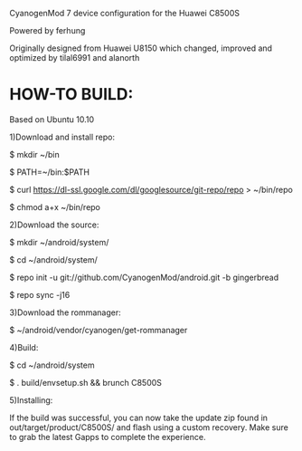 CyanogenMod 7 device configuration for the Huawei C8500S

Powered by ferhung

Originally designed from Huawei U8150 which changed, improved and optimized by tilal6991 and alanorth

HOW-TO BUILD:
=========

Based on Ubuntu 10.10

1)Download and install repo:

$ mkdir ~/bin

$ PATH=~/bin:$PATH

$ curl https://dl-ssl.google.com/dl/googlesource/git-repo/repo > ~/bin/repo

$ chmod a+x ~/bin/repo

2)Download the source:

$ mkdir ~/android/system/

$ cd ~/android/system/

$ repo init -u git://github.com/CyanogenMod/android.git -b gingerbread

$ repo sync -j16

3)Download the rommanager:

$ ~/android/vendor/cyanogen/get-rommanager

4)Build:

$ cd ~/android/system

$ . build/envsetup.sh && brunch C8500S

5)Installing:

If the build was successful, you can now take the update zip found in out/target/product/C8500S/ and flash using a custom recovery. Make sure to grab the latest Gapps to complete the experience.


